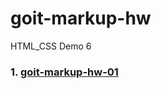 # goit-markup-hw
HTML_CSS Demo 6


### 1. [goit-markup-hw-01](https://viktorzarvanskyi.github.io/goit-markup-hw/goit-markup-hw-01/)
